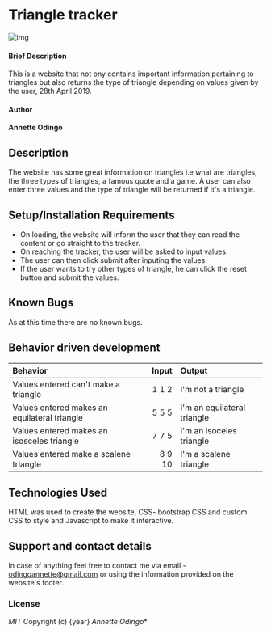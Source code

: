 # Triangle tracker
![img](https://user-images.githubusercontent.com/26204799/56869361-77944880-6a08-11e9-963c-23eef8981ccc.jpg)
#### Brief Description
This is a website that not ony contains important information pertaining to triangles but also returns the type of triangle depending on values given by the user, 28th April 2019.
#### Author
**Annette Odingo**
## Description
The website has some great information on triangles i.e what are triangles, the three types of triangles, a famous quote and a game. A user can also enter three values and the type of triangle will be returned if it's a triangle.
## Setup/Installation Requirements
* On loading, the website will inform the user that they can read the content or go straight to the tracker. 
* On reaching the tracker, the user will be asked to input values.
* The user can then click submit after inputing the values.
* If the user wants to try other types of triangle, he can click the reset button and submit the values.
## Known Bugs
As at this time there are no known bugs.
## Behavior driven development
|Behavior|Input|Output|
|:-------|-----:|:------|
|Values entered can't make a triangle| 1 1 2 | I'm not a triangle|
|Values entered makes an equilateral triangle| 5 5 5 | I'm an equilateral triangle|
|Values entered makes an isosceles triangle| 7 7 5 | I'm an isoceles triangle|
|Values entered make a scalene triangle| 8 9 10| I'm a scalene triangle|

## Technologies Used
HTML was used to create the website, CSS- bootstrap CSS and custom CSS to style and Javascript to make it interactive.
## Support and contact details
In case of anything feel free to contact me via email - odingoannette@gmail.com or using the information provided on the website's footer.
### License
*MIT*
Copyright (c) {year} *Annette Odingo**
  
  
